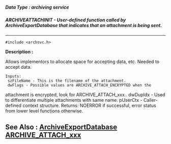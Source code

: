 ##### Data Type : archiving service
##### ARCHIVEATTACHINIT - User-defined function called by ArchiveExportDatabase that indicates that an attachment is being sent. 
---
```
#include <archsvc.h>
```
**Description :**

Allows implementors to allocate space for accepting data, etc. Needed to accept 
data. 
	
	Inputs:
	 szFileName - This is the filename of the attachment.
	 dwFlags - Possible values are ARCHIVE_ATTACH_ENCRYPTED when the 
attachment is encrypted, look for ARCHIVE_ATTACH_xxx..
	 dwDupIdx - Used to differentiate multiple attachments with same name.
	 pUserCtx - Caller-defined context structure. 
	Returns:
	 NOERROR if successful, error status from lower level functions 
otherwise. 

**See Also :**
[ArchiveExportDatabase](/domino-c-api-docs/reference/Func/ArchiveExportDatabase)
[ARCHIVE_ATTACH_xxx](/domino-c-api-docs/reference/Symb/ARCHIVE_ATTACH_xxx)
---
